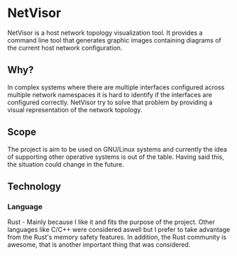 # NetVisor

NetVisor is a host network topology visualization tool. It provides a command
line tool that generates graphic images containing diagrams of the current host
network configuration.

## Why?

In complex systems where there are multiple interfaces configured across
multiple network namespaces it is hard to identify if the interfaces are
configured correctly. NetVisor try to solve that problem by providing a visual
representation of the network topology.

## Scope

The project is aim to be used on GNU/Linux systems and currently the idea of
supporting other operative systems is out of the table. Having said this, the
situation could change in the future.

## Technology

### Language

Rust - Mainly because I like it and fits the purpose of the project. Other
languages like C/C++ were considered aswell but I prefer to take advantage from
the Rust's memory safety features. In addition, the Rust community is awesome,
that is another important thing that was considered.
